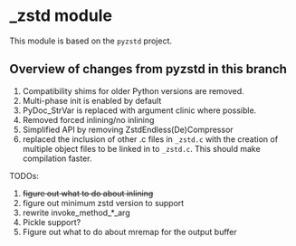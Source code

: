 # _zstd module

This module is based on the `pyzstd` project.

## Overview of changes from pyzstd in this branch

1. Compatibility shims for older Python versions are removed.
2. Multi-phase init is enabled by default
3. PyDoc_StrVar is replaced with argument clinic where possible.
4. Removed forced inlining/no inlining
5. Simplified API by removing ZstdEndless(De)Compressor
6. replaced the inclusion of other .c files in `_zstd.c` with the creation of multiple object files to be linked in to `_zstd.c`. This should make compilation faster.


TODOs:
1. ~~figure out what to do about inlining~~
2. figure out minimum zstd version to support
3. rewrite invoke_method_*_arg
4. Pickle support?
5. Figure out what to do about mremap for the output buffer